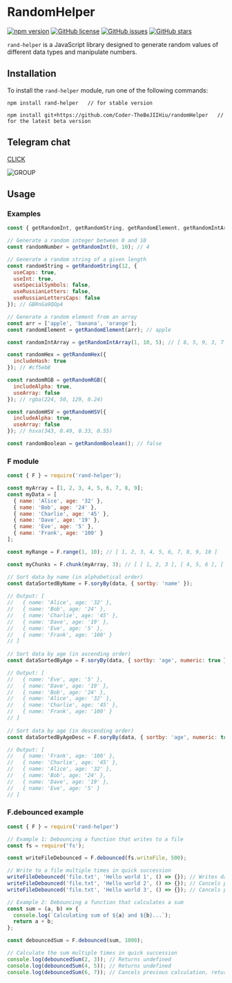 # RandomHelper

[![npm version](https://badge.fury.io/js/rand-helper.svg)](https://www.npmjs.com/package/rand-helper)
[![GitHub license](https://img.shields.io/github/license/Coder-TheBeJIIHiu/randomHelper)](https://github.com/Coder-TheBeJIIHiu/randomHelper/blob/master/LICENSE)
[![GitHub issues](https://img.shields.io/github/issues/Coder-TheBeJIIHiu/randomHelper)](https://github.com/Coder-TheBeJIIHiu/randomHelper/issues)
[![GitHub stars](https://img.shields.io/github/stars/Coder-TheBeJIIHiu/randomHelper)](https://github.com/Coder-TheBeJIIHiu/randomHelper/stargazers)

`rand-helper` is a JavaScript library designed to generate random values of different data types and manipulate numbers.

## Installation

To install the `rand-helper` module, run one of the following commands:

```
npm install rand-helper   // for stable version
```

```
npm install git+https://github.com/Coder-TheBeJIIHiu/randomHelper   // for the latest beta version
```
## Telegram chat

[CLICK](https://t.me/random_helper)

![GROUP](https://im.wampi.ru/2023/04/24/image0cb06d72ab8eb808.png)
## Usage

### Examples

```js
const { getRandomInt, getRandomString, getRandomElement, getRandomIntArray, getRandomHex, getRandomRGB, getRandomHSV, getRandomBoolean } = require('rand-helper');

// Generate a random integer between 0 and 10
const randomNumber = getRandomInt(0, 10); // 4

// Generate a random string of a given length
const randomString = getRandomString(12, {
  useCaps: true,
  useInt: true,
  useSpecialSymbols: false,
  useRussianLetters: false,
  useRussianLettersCaps: false
}); // GBRnGa9QOp4

// Generate a random element from an array
const arr = ['apple', 'banana', 'orange'];
const randomElement = getRandomElement(arr); // apple

const randomIntArray = getRandomIntArray(1, 10, 5); // [ 8, 5, 9, 3, 7 ]

const randomHex = getRandomHex({
  includeHash: true
}); // #cf5eb8

const randomRGB = getRandomRGB({
  includeAlpha: true,
  useArray: false
}); // rgba(224, 50, 129, 0.24)

const randomHSV = getRandomHSV({
  includeAlpha: true,
  useArray: false
}); // hsva(343, 0.49, 0.33, 0.55)

const randomBoolean = getRandomBoolean(); // false
```

### F module

```js
const { F } = require('rand-helper');

const myArray = [1, 2, 3, 4, 5, 6, 7, 8, 9];
const myData = [
  { name: 'Alice', age: '32' },
  { name: 'Bob', age: '24' },
  { name: 'Charlie', age: '45' },
  { name: 'Dave', age: '19' },
  { name: 'Eve', age: '5' },
  { name: 'Frank', age: '100' }
];

const myRange = F.range(1, 10); // [ 1, 2, 3, 4, 5, 6, 7, 8, 9, 10 ]

const myChunks = F.chunk(myArray, 3); // [ [ 1, 2, 3 ], [ 4, 5, 6 ], [ 7, 8, 9 ] ]

// Sort data by name (in alphabetical order)
const dataSortedByName = F.soryBy(data, { sortby: 'name' });
  
// Output: [
//   { name: 'Alice', age: '32' },
//   { name: 'Bob', age: '24' },
//   { name: 'Charlie', age: '45' },
//   { name: 'Dave', age: '19' },
//   { name: 'Eve', age: '5' },
//   { name: 'Frank', age: '100' }
// ]
  
// Sort data by age (in ascending order)
const dataSortedByAge = F.soryBy(data, { sortby: 'age', numeric: true });

// Output: [
//   { name: 'Eve', age: '5' },
//   { name: 'Dave', age: '19' },
//   { name: 'Bob', age: '24' },
//   { name: 'Alice', age: '32' },
//   { name: 'Charlie', age: '45' },
//   { name: 'Frank', age: '100' }
// ]
  
// Sort data by age (in descending order)
const dataSortedByAgeDesc = F.soryBy(data, { sortby: 'age', numeric: true, reverse: true });

// Output: [
//   { name: 'Frank', age: '100' },
//   { name: 'Charlie', age: '45' },
//   { name: 'Alice', age: '32' },
//   { name: 'Bob', age: '24' },
//   { name: 'Dave', age: '19' },
//   { name: 'Eve', age: '5' }
// ]
```

### F.debounced example

```js
const { F } = require('rand-helper')

// Example 1: Debouncing a function that writes to a file
const fs = require('fs');

const writeFileDebounced = F.debounced(fs.writeFile, 500);

// Write to a file multiple times in quick succession
writeFileDebounced('file.txt', 'Hello world 1', () => {}); // Writes data after 500ms
writeFileDebounced('file.txt', 'Hello world 2', () => {}); // Cancels previous write, writes new data after 500ms
writeFileDebounced('file.txt', 'Hello world 3', () => {}); // Cancels previous write, writes new data after 500ms

// Example 2: Debouncing a function that calculates a sum
const sum = (a, b) => {
  console.log(`Calculating sum of ${a} and ${b}...`);
  return a + b;
};

const debouncedSum = F.debounced(sum, 1000);

// Calculate the sum multiple times in quick succession
console.log(debouncedSum(2, 3)); // Returns undefined
console.log(debouncedSum(4, 5)); // Returns undefined
console.log(debouncedSum(6, 7)); // Cancels previous calculation, returns 13 after 1000ms
```